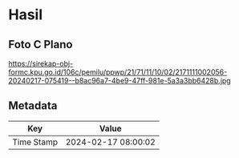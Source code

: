 # Hasil

## Foto C Plano

https://sirekap-obj-formc.kpu.go.id/106c/pemilu/ppwp/21/71/11/10/02/2171111002056-20240217-075419--b8ac96a7-4be9-47ff-981e-5a3a3bb6428b.jpg


## Metadata

| Key        | Value               |
| ---------- | ------------------- |
| Time Stamp | 2024-02-17 08:00:02 |



